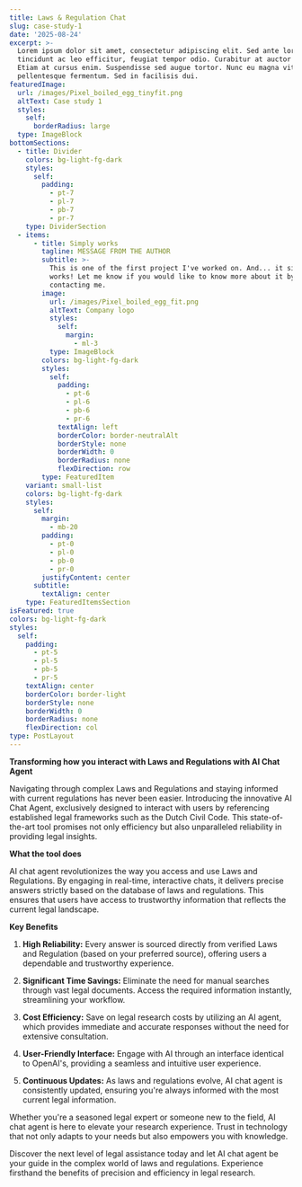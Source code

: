```yaml
---
title: Laws & Regulation Chat
slug: case-study-1
date: '2025-08-24'
excerpt: >-
  Lorem ipsum dolor sit amet, consectetur adipiscing elit. Sed ante lorem,
  tincidunt ac leo efficitur, feugiat tempor odio. Curabitur at auctor sapien.
  Etiam at cursus enim. Suspendisse sed augue tortor. Nunc eu magna vitae lorem
  pellentesque fermentum. Sed in facilisis dui.
featuredImage:
  url: /images/Pixel_boiled_egg_tinyfit.png
  altText: Case study 1
  styles:
    self:
      borderRadius: large
  type: ImageBlock
bottomSections:
  - title: Divider
    colors: bg-light-fg-dark
    styles:
      self:
        padding:
          - pt-7
          - pl-7
          - pb-7
          - pr-7
    type: DividerSection
  - items:
      - title: Simply works
        tagline: MESSAGE FROM THE AUTHOR
        subtitle: >-
          This is one of the first project I've worked on. And... it simply
          works! Let me know if you would like to know more about it by
          contacting me.
        image:
          url: /images/Pixel_boiled_egg_fit.png
          altText: Company logo
          styles:
            self:
              margin:
                - ml-3
          type: ImageBlock
        colors: bg-light-fg-dark
        styles:
          self:
            padding:
              - pt-6
              - pl-6
              - pb-6
              - pr-6
            textAlign: left
            borderColor: border-neutralAlt
            borderStyle: none
            borderWidth: 0
            borderRadius: none
            flexDirection: row
        type: FeaturedItem
    variant: small-list
    colors: bg-light-fg-dark
    styles:
      self:
        margin:
          - mb-20
        padding:
          - pt-0
          - pl-0
          - pb-0
          - pr-0
        justifyContent: center
      subtitle:
        textAlign: center
    type: FeaturedItemsSection
isFeatured: true
colors: bg-light-fg-dark
styles:
  self:
    padding:
      - pt-5
      - pl-5
      - pb-5
      - pr-5
    textAlign: center
    borderColor: border-light
    borderStyle: none
    borderWidth: 0
    borderRadius: none
    flexDirection: col
type: PostLayout
---
```

**Transforming how you interact with Laws and Regulations with AI Chat Agent**

Navigating through complex Laws and Regulations and staying informed with current regulations has never been easier. Introducing the innovative AI Chat Agent, exclusively designed to interact with users by referencing established legal frameworks such as the Dutch Civil Code. This state-of-the-art tool promises not only efficiency but also unparalleled reliability in providing legal insights.

**What the tool does**

AI chat agent revolutionizes the way you access and use Laws and Regulations. By engaging in real-time, interactive chats, it delivers precise answers strictly based on the database of laws and regulations. This ensures that users have access to trustworthy information that reflects the current legal landscape.

**Key Benefits**

1.  **High Reliability:** Every answer is sourced directly from verified Laws and Regulation (based on your preferred source), offering users a dependable and trustworthy experience.

2.  **Significant Time Savings:** Eliminate the need for manual searches through vast legal documents. Access the required information instantly, streamlining your workflow.

3.  **Cost Efficiency:** Save on legal research costs by utilizing an AI agent, which provides immediate and accurate responses without the need for extensive consultation.

4.  **User-Friendly Interface:** Engage with AI through an interface identical to OpenAI's, providing a seamless and intuitive user experience.

5.  **Continuous Updates:** As laws and regulations evolve, AI chat agent is consistently updated, ensuring you're always informed with the most current legal information.

Whether you're a seasoned legal expert or someone new to the field, AI chat agent is here to elevate your research experience. Trust in technology that not only adapts to your needs but also empowers you with knowledge.

Discover the next level of legal assistance today and let AI chat agent be your guide in the complex world of laws and regulations. Experience firsthand the benefits of precision and efficiency in legal research.
